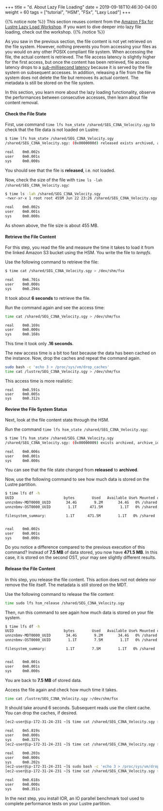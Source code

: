 +++
title = "d. About Lazy File Loading"
date = 2019-09-18T10:46:30-04:00
weight = 60
tags = ["tutorial", "HSM", "FSx", "Laxy Load"]
+++

{{% notice note %}}
This section reuses content from the [Amazon FSx for Lustre Lazy Load Workshop](https://github.com/aws-samples/amazon-fsx-workshop/tree/master/lustre/03-load-data). If you want to dive deeper into lazy file loading, check out the workshop.
{{% /notice %}}

As you saw in the previous section, the file content is not yet retrieved on the file system. However, nothing prevents you from accessing your files as you would on any other POSIX compliant file system. When accessing the file, the actual content is retrieved. The file access latency is slightly higher for the first access, but once the content has been retrieved, file access latency drops to a [sub-millisecond latency](https://docs.aws.amazon.com/fsx/latest/LustreGuide/performance.html#storage-layout) because it is served by the file system on subsequent accesses. In addition, releasing a file from the file system does not delete the file but removes its actual content. The metadata is still be stored on the file system.

In this section, you learn more about the lazy loading functionality, observe the performances between consecutive accesses, then learn about file content removal.

#### Check the File State

First, use command `time lfs hsm_state /shared/SEG_C3NA_Velocity.sgy` to check that the file data is not loaded on Lustre:

```bash
$ time lfs hsm_state /shared/SEG_C3NA_Velocity.sgy
/shared/SEG_C3NA_Velocity.sgy: (0x0000000d) released exists archived, archive_id:1

real    0m0.002s
user    0m0.001s
sys     0m0.000s
```

You should see that the file is **released**, i.e. not loaded.

Now, check the size of the file with `time ls -lah /shared/SEG_C3NA_Velocity.sgy`:

```bash
$ time ls -lah /shared/SEG_C3NA_Velocity.sgy
-rwxr-xr-x 1 root root 455M Jun 22 23:26 /shared/SEG_C3NA_Velocity.sgy

real    0m0.002s
user    0m0.001s
sys     0m0.000s
```

As shown above, the file size is about 455 MB.


#### Retrieve the File Content

For this step, you read the file and measure the time it takes to load it from the linked Amazon S3 bucket using the HSM. You write the file to *tempfs*.

Use the following command to retrieve the file:

```bash
$ time cat /shared/SEG_C3NA_Velocity.sgy > /dev/shm/fsx

real    0m6.701s
user    0m0.000s
sys     0m0.294s
```

It took about **6 seconds** to retrieve the file.

Run the command again and see the access time:

```bash
time cat /shared/SEG_C3NA_Velocity.sgy > /dev/shm/fsx

real    0m0.169s
user    0m0.000s
sys     0m0.168s
```

This time it took only **.16 seconds**.

The new access time is a bit too fast because the data has been cached on the instance. Now, drop the caches and repeat the command again.

```bash
sudo bash -c 'echo 3 > /proc/sys/vm/drop_caches'
time cat /lustre/SEG_C3NA_Velocity.sgy > /dev/shm/fsx
```

This access time is more realistic:

```
real    0m0.591s
user    0m0.005s
sys     0m0.312s
```

#### Review the File System Status

Next, look at the file content state through the HSM.

Run the command `time lfs hsm_state /shared/SEG_C3NA_Velocity.sgy`:

```bash
$ time lfs hsm_state /shared/SEG_C3NA_Velocity.sgy
/shared/SEG_C3NA_Velocity.sgy: (0x00000009) exists archived, archive_id:1

real    0m0.006s
user    0m0.001s
sys     0m0.000s
```

You can see that the file state changed from **released** to **archived**.

Now, use the following command to see how much data is stored on the Lustre partition.

```bash
$ time lfs df -h
UUID                       bytes        Used   Available Use% Mounted on
unnznbmv-MDT0000_UUID       34.4G        9.2M       34.4G   0% /shared[MDT:0]
unnznbmv-OST0000_UUID        1.1T      471.5M        1.1T   0% /shared[OST:0]

filesystem_summary:         1.1T      471.5M        1.1T   0% /shared


real    0m0.002s
user    0m0.001s
sys     0m0.000s
```

Do you notice a difference compared to the previous execution of this command? Instead of **7.5 MB** of data stored, you now have **471.5 MB**. In this case, it is stored on the second OST, your may see slightly different results.

#### Release the File Content

In this step, you release the file content. This action does not not delete nor remove the file itself. The metadata is still stored on the MDT.

Use the following command to release the file content:

```bash
time sudo lfs hsm_release /shared/SEG_C3NA_Velocity.sgy
```

Then, run this command to see again how much data is stored on your file system.

```bash
$ time lfs df -h
UUID                       bytes        Used   Available Use% Mounted on
unnznbmv-MDT0000_UUID       34.4G        9.2M       34.4G   0% /shared[MDT:0]
unnznbmv-OST0000_UUID        1.1T        7.5M        1.1T   0% /shared[OST:0]

filesystem_summary:         1.1T        7.5M        1.1T   0% /shared


real    0m0.001s
user    0m0.001s
sys     0m0.000s
```

You are back to **7.5 MB** of stored data.

Access the file again and check how much time it takes.

```bash
time cat /lustre/SEG_C3NA_Velocity.sgy >/dev/shm/fsx
```

It should take around 6 seconds. Subsequent reads use the client cache. You can drop the caches, if desired.

```bash
[ec2-user@ip-172-31-24-231 ~]$ time cat /shared/SEG_C3NA_Velocity.sgy >/dev/shm/fsx

real    0m5.819s
user    0m0.000s
sys     0m0.327s
[ec2-user@ip-172-31-24-231 ~]$ time cat /shared/SEG_C3NA_Velocity.sgy >/dev/shm/fsx

real    0m0.203s
user    0m0.000s
sys     0m0.202s
[ec2-user@ip-172-31-24-231 ~]$ sudo bash -c 'echo 3 > /proc/sys/vm/drop_caches'
[ec2-user@ip-172-31-24-231 ~]$ time cat /shared/SEG_C3NA_Velocity.sgy >/dev/shm/fsx

real    0m0.618s
user    0m0.000s
sys     0m0.351s
```

In the next step, you install IOR, an IO parallel benchmark tool used to complete performance tests on your Lustre partition.
